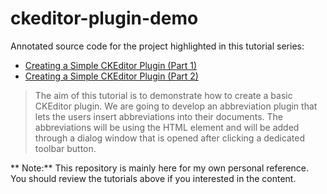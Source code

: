 # ckeditor-plugin-demo

Annotated source code for the project highlighted in this tutorial series:

- [Creating a Simple CKEditor Plugin (Part 1)](http://docs.ckeditor.com/#!/guide/plugin_sdk_sample_1)
- [Creating a Simple CKEditor Plugin (Part 2)](http://docs.ckeditor.com/#!/guide/plugin_sdk_sample_2)

> The aim of this tutorial is to demonstrate how to create a basic CKEditor plugin. We are going to develop an abbreviation plugin that lets the users insert abbreviations into their documents. The abbreviations will be using the <abbr> HTML element and will be added through a dialog window that is opened after clicking a dedicated toolbar button.

** Note:** This repository is mainly here for my own personal reference. You should review the tutorials above if you interested in the content. 